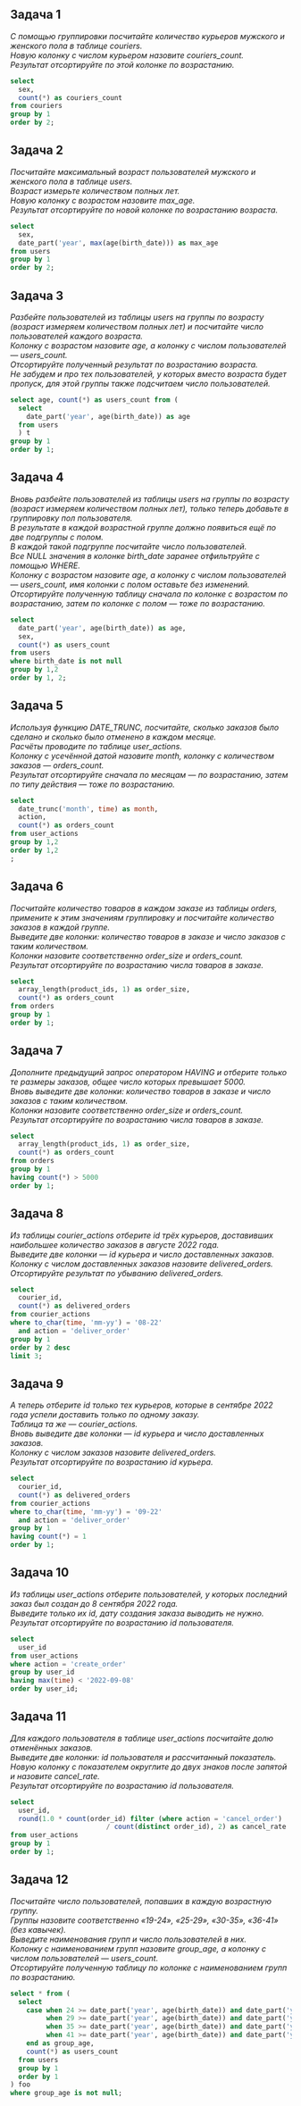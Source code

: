 ## Задача 1

*С помощью группировки посчитайте количество курьеров мужского и женского пола в таблице couriers.*   
*Новую колонку с числом курьером назовите couriers_count.*   
*Результат отсортируйте по этой колонке по возрастанию.*

```sql
select 
  sex,
  count(*) as couriers_count
from couriers
group by 1
order by 2;
```

## Задача 2

*Посчитайте максимальный возраст пользователей мужского и женского пола в таблице users.*   
*Возраст измерьте количеством полных лет.*   
*Новую колонку с возрастом назовите max_age.*   
*Результат отсортируйте по новой колонке по возрастанию возраста.*

```sql
select 
  sex,
  date_part('year', max(age(birth_date))) as max_age
from users
group by 1
order by 2;
```

## Задача 3

*Разбейте пользователей из таблицы users на группы по возрасту (возраст измеряем количеством полных лет) и посчитайте число пользователей каждого возраста.*   
*Колонку с возрастом назовите age, а колонку с числом пользователей — users_count.*   
*Отсортируйте полученный результат по возрастанию возраста.*   
*Не забудем и про тех пользователей, у которых вместо возраста будет пропуск, для этой группы также подсчитаем число пользователей.*

```sql
select age, count(*) as users_count from (
  select 
    date_part('year', age(birth_date)) as age
  from users
  ) t
group by 1
order by 1;
```

## Задача 4

*Вновь разбейте пользователей из таблицы users на группы по возрасту (возраст измеряем количеством полных лет), только теперь добавьте в группировку пол пользователя.*   
*В результате в каждой возрастной группе должно появиться ещё по две подгруппы с полом.*   
*В каждой такой подгруппе посчитайте число пользователей.*  
*Все NULL значения в колонке birth_date заранее отфильтруйте с помощью WHERE.*   
*Колонку с возрастом назовите age, а колонку с числом пользователей — users_count, имя колонки с полом оставьте без изменений.*   
*Отсортируйте полученную таблицу сначала по колонке с возрастом по возрастанию, затем по колонке с полом — тоже по возрастанию.*

```sql
select 
  date_part('year', age(birth_date)) as age,
  sex,
  count(*) as users_count
from users
where birth_date is not null
group by 1,2
order by 1, 2;
```

## Задача 5

*Используя функцию DATE_TRUNC, посчитайте, сколько заказов было сделано и сколько было отменено в каждом месяце.*   
*Расчёты проводите по таблице user_actions.*   
*Колонку с усечённой датой назовите month, колонку с количеством заказов — orders_count.*   
*Результат отсортируйте сначала по месяцам — по возрастанию, затем по типу действия — тоже по возрастанию.*

```sql
select
  date_trunc('month', time) as month,
  action,
  count(*) as orders_count
from user_actions
group by 1,2
order by 1,2
;
```

## Задача 6

*Посчитайте количество товаров в каждом заказе из таблицы orders, примените к этим значениям группировку и посчитайте количество заказов в каждой группе.*   
*Выведите две колонки: количество товаров в заказе и число заказов с таким количеством.*   
*Колонки назовите соответственно order_size и orders_count.*   
*Результат отсортируйте по возрастанию числа товаров в заказе.*

```sql
select
  array_length(product_ids, 1) as order_size,
  count(*) as orders_count
from orders
group by 1
order by 1;
```

## Задача 7

*Дополните предыдущий запрос оператором HAVING и отберите только те размеры заказов, общее число которых превышает 5000.*   
*Вновь выведите две колонки: количество товаров в заказе и число заказов с таким количеством.*   
*Колонки назовите соответственно order_size и orders_count.*   
*Результат отсортируйте по возрастанию числа товаров в заказе.*

```sql
select
  array_length(product_ids, 1) as order_size,
  count(*) as orders_count
from orders
group by 1
having count(*) > 5000
order by 1;
```

## Задача 8

*Из таблицы courier_actions отберите id трёх курьеров, доставивших наибольшее количество заказов в августе 2022 года.*   
*Выведите две колонки — id курьера и число доставленных заказов.*   
*Колонку с числом доставленных заказов назовите delivered_orders.*   
*Отсортируйте результат по убыванию delivered_orders.*

```sql
select
  courier_id,
  count(*) as delivered_orders
from courier_actions
where to_char(time, 'mm-yy') = '08-22'
  and action = 'deliver_order'
group by 1
order by 2 desc
limit 3;
```

## Задача 9

*А теперь отберите id только тех курьеров, которые в сентябре 2022 года успели доставить только по одному заказу.*   
*Таблица та же — courier_actions.*   
*Вновь выведите две колонки — id курьера и число доставленных заказов.*   
*Колонку с числом заказов назовите delivered_orders.*  
*Результат отсортируйте по возрастанию id курьера.*

```sql
select
  courier_id,
  count(*) as delivered_orders
from courier_actions
where to_char(time, 'mm-yy') = '09-22'
  and action = 'deliver_order'
group by 1
having count(*) = 1
order by 1;
```

## Задача 10

*Из таблицы user_actions отберите пользователей, у которых последний заказ был создан до 8 сентября 2022 года.*   
*Выведите только их id, дату создания заказа выводить не нужно.*   
*Результат отсортируйте по возрастанию id пользователя.*

```sql
select 
  user_id
from user_actions
where action = 'create_order'
group by user_id
having max(time) < '2022-09-08'
order by user_id;
```

## Задача 11

*Для каждого пользователя в таблице user_actions посчитайте долю отменённых заказов.*   
*Выведите две колонки: id пользователя и рассчитанный показатель.*   
*Новую колонку с показателем округлите до двух знаков после запятой и назовите cancel_rate.*   
*Результат отсортируйте по возрастанию id пользователя.*

```sql
select 
  user_id,  
  round(1.0 * count(order_id) filter (where action = 'cancel_order')
                        / count(distinct order_id), 2) as cancel_rate
from user_actions
group by 1
order by 1;
```

## Задача 12

*Посчитайте число пользователей, попавших в каждую возрастную группу.*   
*Группы назовите соответственно «19-24», «25-29», «30-35», «36-41» (без кавычек).*   
*Выведите наименования групп и число пользователей в них.*   
*Колонку с наименованием групп назовите group_age, а колонку с числом пользователей — users_count.*   
*Отсортируйте полученную таблицу по колонке с наименованием групп по возрастанию.*

```sql
select * from (
  select 
    case when 24 >= date_part('year', age(birth_date)) and date_part('year', age(birth_date)) >= 19 then '19-24'
         when 29 >= date_part('year', age(birth_date)) and date_part('year', age(birth_date)) >= 25 then '25-29'
         when 35 >= date_part('year', age(birth_date)) and date_part('year', age(birth_date)) >= 30 then '30-35'
         when 41 >= date_part('year', age(birth_date)) and date_part('year', age(birth_date)) >= 36 then '36-41' 
    end as group_age,
    count(*) as users_count
  from users
  group by 1
  order by 1
) foo
where group_age is not null;
```